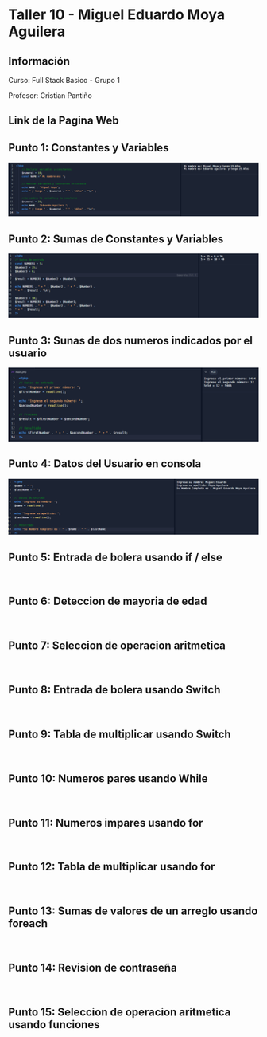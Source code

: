 <h1> Taller 10 - Miguel Eduardo Moya Aguilera</h1>

<h2>Información</h2>
<p>Curso: Full Stack Basico - Grupo 1</p>
<p>Profesor: Cristian Pantiño</p>

<h2>Link de la Pagina Web</h2>
<a href=""></a>

<h2>Punto 1: Constantes y Variables</h2>
<img src="./public/images/punto-01.png" alt="punto 01"></img>

<h2>Punto 2: Sumas de Constantes y Variables</h2>
<img src="./public/images/punto-02.png" alt="punto 02">

<h2>Punto 3: Sunas de dos numeros indicados por el usuario </h2>
<img src="./public/images/punto-03.png" alt="punto 03">

<h2>Punto 4: Datos del Usuario en consola</h2>
<img src="./public/images/punto-04.png" alt="punto 04">

<h2>Punto 5: Entrada de bolera usando if / else </h2>
<img src="" alt="">

<h2>Punto 6: Deteccion de mayoria de edad </h2>
<img src="" alt="">

<h2>Punto 7: Seleccion de operacion aritmetica</h2>
<img src="" alt="">

<h2>Punto 8: Entrada de bolera usando Switch</h2>
<img src="" alt="">

<h2>Punto 9: Tabla de multiplicar usando Switch</h2>
<img src="" alt="">

<h2>Punto 10: Numeros pares usando While</h2>
<img src="" alt="">

<h2>Punto 11: Numeros impares usando for</h2>
<img src="" alt="">

<h2>Punto 12: Tabla de multiplicar usando for</h2>
<img src="" alt="">

<h2>Punto 13: Sumas de valores de un arreglo usando foreach</h2>
<img src="" alt="">

<h2>Punto 14: Revision de contraseña</h2>
<img src="" alt="">

<h2>Punto 15: Seleccion de operacion aritmetica usando funciones</h2>
<img src="" alt="">